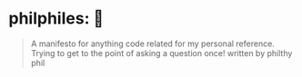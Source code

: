 # philphiles: 🤘
> A manifesto for anything code related for my personal reference. Trying to get to the point of asking a question once!
written by philthy phil